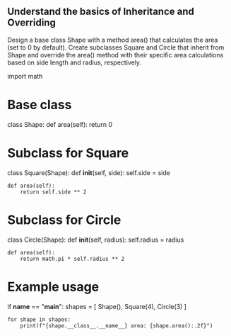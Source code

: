 ## Understand the basics of Inheritance and Overriding
Design a base class Shape with a method area() that calculates the area (set to 0 by default). Create subclasses Square and Circle that inherit from Shape and override the area() method with their specific area calculations based on side length and radius, respectively.

import math

# Base class
class Shape:
    def area(self):
        return 0

# Subclass for Square
class Square(Shape):
    def __init__(self, side):
        self.side = side

    def area(self):
        return self.side ** 2

# Subclass for Circle
class Circle(Shape):
    def __init__(self, radius):
        self.radius = radius

    def area(self):
        return math.pi * self.radius ** 2

# Example usage
if __name__ == "__main__":
    shapes = [
        Shape(),
        Square(4),
        Circle(3)
    ]

    for shape in shapes:
        print(f"{shape.__class__.__name__} area: {shape.area():.2f}")